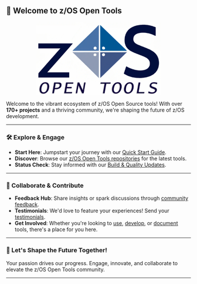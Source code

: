 ## 🚀 Welcome to z/OS Open Tools

<p align="center">
  <img src="profile/zosopentools.png" alt="z/OS Open Tools Community" height="200em" style="display: block; margin-left: auto; margin-right: auto;"/>
</p>

Welcome to the vibrant ecosystem of z/OS Open Source tools! With over **170+ projects** and a thriving community, we're shaping the future of z/OS development.

---

### 🛠️ Explore & Engage

- **Start Here**: Jumpstart your journey with our [Quick Start Guide](https://zosopentools.github.io/meta/#/Guides/QuickStart.md).
- **Discover**: Browse our [z/OS Open Tools repositories](https://github.com/ZOSOpenTools) for the latest tools.
- **Status Check**: Stay informed with our [Build & Quality Updates](https://zosopentools.github.io/meta/#/Guides/../Latest.md).

---

### 🤝 Collaborate & Contribute

- **Feedback Hub**: Share insights or spark discussions through [community feedback](https://github.com/orgs/ZOSOpenTools/discussions).
- **Testimonials**: We'd love to feature your experiences! Send your [testimonials](mailto:fultonm@ca.ibm.com).
- **Get Involved**: Whether you're looking to [use](https://zosopentools.github.io/meta/#/Guides/ThePackageManager.md), [develop](https://zosopentools.github.io/meta/#/Guides/developing.md), or [document](https://zosopentools.github.io/meta/#/UpdateDocs.md) tools, there's a place for you here.

---

### 📣 Let's Shape the Future Together!

Your passion drives our progress. Engage, innovate, and collaborate to elevate the z/OS Open Tools community.

---
